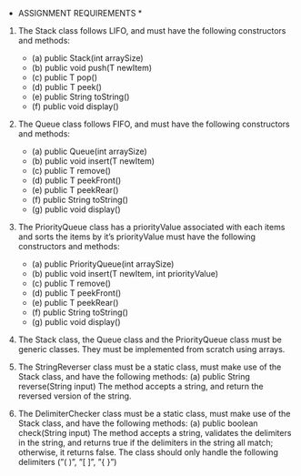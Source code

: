 * ASSIGNMENT REQUIREMENTS *

1. The Stack class follows LIFO, and must have the following constructors and methods:
   - (a) public Stack(int arraySize)
   - (b) public void push(T newItem)
   - (c) public T pop()
   - (d) public T peek()
   - (e) public String toString()
   - (f) public void display()

2. The Queue class follows FIFO, and must have the following constructors and methods:
   - (a) public Queue(int arraySize)
   - (b) public void insert(T newItem)
   - (c) public T remove()
   - (d) public T peekFront()
   - (e) public T peekRear()
   - (f) public String toString()
   - (g) public void display()

3. The PriorityQueue class has a priorityValue associated with each items and sorts the items by
it’s priorityValue must have the following constructors and methods:
   - (a) public PriorityQueue(int arraySize)
   - (b) public void insert(T newItem, int priorityValue)
   - (c) public T remove()
   - (d) public T peekFront()
   - (e) public T peekRear()
   - (f) public String toString()
   - (g) public void display()

4. The Stack class, the Queue class and the PriorityQueue class must be generic classes. They must be implemented from scratch using arrays.

5. The StringReverser class must be a static class, must make use of the Stack class, and have the following methods:
(a) public String reverse(String input)
The method accepts a string, and return the reversed version of the string.

6. The DelimiterChecker class must be a static class, must make use of the Stack class, and have the following methods:
(a) public boolean check(String input)
The method accepts a string, validates the delimiters in the string, and returns true if the delimiters in the string all match; otherwise, it returns false. The class should only handle the following delimiters (”( )”, ”[ ]”, ”{ }”)
